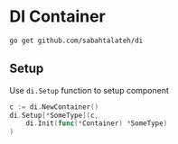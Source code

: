 # DI Container

```sh
go get github.com/sabahtalateh/di
```

## Setup

Use `di.Setup` function to setup component

```go
c := di.NewContainer()
di.Setup[*SomeType](c, 
    di.Init(func(*Container) *SomeType)
)
```
